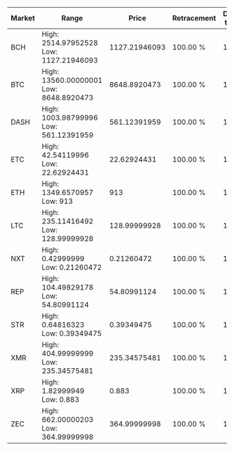 | Market | Range | Price| Retracement | Doubles to 50% |
| --- | --- | --- | --- | --- |
| BCH | High: 2514.97952528<br />Low: 1127.21946093 | 1127.21946093 | 100.00 % | 1.62 |
| BTC | High: 13560.00000001<br />Low: 8648.8920473 | 8648.8920473 | 100.00 % | 1.28 |
| DASH | High: 1003.98799996<br />Low: 561.12391959 | 561.12391959 | 100.00 % | 1.39 |
| ETC | High: 42.54119996<br />Low: 22.62924431 | 22.62924431 | 100.00 % | 1.44 |
| ETH | High: 1349.6570957<br />Low: 913 | 913 | 100.00 % | 1.24 |
| LTC | High: 235.11416492<br />Low: 128.99999928 | 128.99999928 | 100.00 % | 1.41 |
| NXT | High: 0.42999999<br />Low: 0.21260472 | 0.21260472 | 100.00 % | 1.51 |
| REP | High: 104.49829178<br />Low: 54.80991124 | 54.80991124 | 100.00 % | 1.45 |
| STR | High: 0.64816323<br />Low: 0.39349475 | 0.39349475 | 100.00 % | 1.32 |
| XMR | High: 404.99999999<br />Low: 235.34575481 | 235.34575481 | 100.00 % | 1.36 |
| XRP | High: 1.82999949<br />Low: 0.883 | 0.883 | 100.00 % | 1.54 |
| ZEC | High: 662.00000203<br />Low: 364.99999998 | 364.99999998 | 100.00 % | 1.41 |
